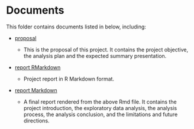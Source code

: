 # Documents

This folder contains documents listed in below, including:

+ [proposal](./proposal.md)
    - This is the proposal of this project. It contains the project objective, the analysis plan and the expected summary presentation.

+ [report RMarkdown](./Report.Rmd)
    - Project report in R Markdown format.

+ [report Markdown](./report.md)
    - A final report rendered from the above Rmd file. It contains the project introduction, the exploratory data analysis, the analysis process, the analysis conclusion, and the limitations and future directions. 
